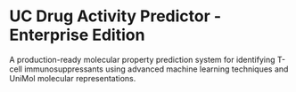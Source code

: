 # UC Drug Activity Predictor - Enterprise Edition

A production-ready molecular property prediction system for identifying T-cell immunosuppressants using advanced machine learning techniques and UniMol molecular representations.